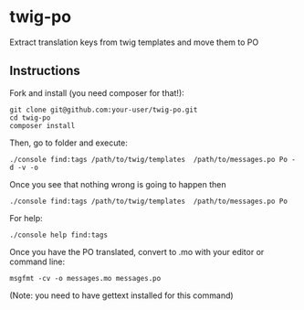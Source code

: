 twig-po
=======

Extract translation keys from twig templates and move them to PO

Instructions
------------

Fork and install (you need composer for that!):

    git clone git@github.com:your-user/twig-po.git
    cd twig-po
    composer install

Then, go to folder and execute:

    ./console find:tags /path/to/twig/templates  /path/to/messages.po Po -d -v -o

Once you see that nothing wrong is going to happen then

    ./console find:tags /path/to/twig/templates  /path/to/messages.po Po

For help:

    ./console help find:tags

Once you have the PO translated, convert to .mo with your editor or command line:

    msgfmt -cv -o messages.mo messages.po

(Note: you need to have gettext installed for this command)
